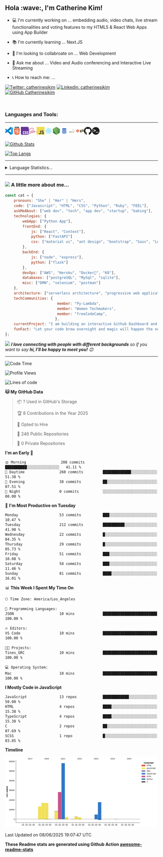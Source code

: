 <h2> Hola :wave:, I'm Catherine Kim! </h2>
    
- :computer: I'm currently working on ... embedding audio, video chats, live stream functionalities and voting features to my HTML5 & React Web Apps using App Builder

- :books: I'm currently learning ... Next.JS

- :raised_hands: I'm looking to collabroate on ... Web Development

- :information_desk_person: Ask me about ... Video and Audio conferencing and Interactive Live Streaming

- :telephone_receiver: How to reach me: ... 

[![Twitter: catherinesjkim](https://img.shields.io/twitter/follow/catherinesjkim?style=social)](https://twitter.com/catherinesjkim)
[![Linkedin: catherinesjkim](https://img.shields.io/badge/-catherinesjkim-blue?style=flat-square&logo=Linkedin&logoColor=white&link=https://www.linkedin.com/in/catherinesjkim/)](https://www.linkedin.com/in/catherinesjkim/)
[![GitHub Catherinesjkim](https://img.shields.io/github/followers/Catherinesjkim?label=follow&style=social)](https://github.com/Catherinesjkim)
<a href="mailto:catherinesjkim@gmail.com"><img src="https://camo.githubusercontent.com/496763677efe7093d5754b5843eeddc0de51e5625613577497706172c09c104a/68747470733a2f2f696d672e736869656c64732e696f2f7374617469632f76313f6c6162656c266d6573736167653d456d61696c26636f6c6f723d67726179266c6f676f3d676d61696c" alt="" data-canonical-src="https://img.shields.io/static/v1?label&amp;message=Email&amp;color=gray&amp;logo=gmail" style="max-width:100%;"></a>

<br />

### Languages and Tools:

<hr>
    <img align="left" alt="Visual Studio Code" width="26px" src="https://raw.githubusercontent.com/github/explore/80688e429a7d4ef2fca1e82350fe8e3517d3494d/topics/visual-studio-code/visual-studio-code.png" />
    <img align="left" alt="HTML5" width="26px" src="https://raw.githubusercontent.com/github/explore/80688e429a7d4ef2fca1e82350fe8e3517d3494d/topics/html/html.png" />
    <img align="left" alt="CSS3" width="26px" src="https://raw.githubusercontent.com/github/explore/80688e429a7d4ef2fca1e82350fe8e3517d3494d/topics/css/css.png" />
    <img align="left" alt="Sass" width="26px" src="https://raw.githubusercontent.com/github/explore/80688e429a7d4ef2fca1e82350fe8e3517d3494d/topics/sass/sass.png" />
    <img align="left" alt="JavaScript" width="26px" src="https://raw.githubusercontent.com/github/explore/80688e429a7d4ef2fca1e82350fe8e3517d3494d/topics/javascript/javascript.png" />
    <img align="left" alt="React" width="26px" src="https://raw.githubusercontent.com/github/explore/80688e429a7d4ef2fca1e82350fe8e3517d3494d/topics/react/react.png" />    
    <img align="left" alt="Node.js" width="26px" src="https://raw.githubusercontent.com/github/explore/80688e429a7d4ef2fca1e82350fe8e3517d3494d/topics/nodejs/nodejs.png" />    
    <img align="left" alt="SQL" width="26px" src="https://raw.githubusercontent.com/github/explore/80688e429a7d4ef2fca1e82350fe8e3517d3494d/topics/sql/sql.png" />
    <img align="left" alt="MySQL" width="26px" src="https://raw.githubusercontent.com/github/explore/80688e429a7d4ef2fca1e82350fe8e3517d3494d/topics/mysql/mysql.png" />    
    <img align="left" alt="Git" width="26px" src="https://raw.githubusercontent.com/github/explore/80688e429a7d4ef2fca1e82350fe8e3517d3494d/topics/git/git.png" />  
    <img align="left" alt="GitHub" width="26px" src="https://raw.githubusercontent.com/github/explore/78df643247d429f6cc873026c0622819ad797942/topics/github/github.png" /> 
    <img align="left" alt="Terminal" width="26px" src="https://raw.githubusercontent.com/github/explore/80688e429a7d4ef2fca1e82350fe8e3517d3494d/topics/terminal/terminal.png" />
    
</hr>

<br />
<br />

[![Github Stats](https://github-readme-stats.vercel.app/api?username=catherinesjkim&theme=midnight-purple&show_icons=true)](https://github.com/catherinesjkim/github-readme-stats)
    
[![Top Langs](https://github-readme-stats.vercel.app/api/top-langs/?username=catherinesjkim&layout=compact&theme=midnight-purple&show_icons=true)](https://github.com/catherinesjkim/github-readme-stats) 

<hr>
<details>
    <summary>Language Statistics...</summary><br/>
    <p align = "center">
        <img src="https://wakatime.com/share/@catherinesjkim/c9ce63dd-e75b-4091-9db2-d18ed4de7e6c.svg" height="400" />
    </p>
</details>
<hr>


### <img src="https://media.giphy.com/media/VgCDAzcKvsR6OM0uWg/giphy.gif" width="50"> A little more about me...  

```javascript
const cat = {
    pronouns: "She" | "Her" | "Hers",
    code: ["Javascript", "HTML", "CSS", "Python", "Ruby", "FEEL"],
    askMeAbout: ["web dev", "tech", "app dev", "startup", "baking"],
    technologies: {
        webApp: ["Python App"],
        frontEnd: {
            js: ["React", "Context"],
            python: ["FastAPI"]
            css: ["material ui", "ant design", "bootstrap", "Sass", "Less"]
        },
        backEnd: {
            js: ["node", "express"],
            python: ["flask"]
        },
        devOps: ["AWS", "Heroku", "Docker🐳", "K8"],
        databases: ["postgreSQL", "MySql", "sqlite"],
        misc: ["DMN", "selenium", "postman"]
    },
    architecture: ["serverless architecture", "progressive web applications", "single page applications", "microservices", "event-driven", "design system pattern"],
    techCommunities: {
                        member: "Py-Lambda",
                        member: "Women Techmakers",
                        member: "freeCodeCamp",
                       },
    currentProject: "I am building an interactive Github Dashboard and REST APIs with Flask and Python",
    funFact: "Let your code brew overnight and magic will happen the next morning"
};
```

<img src="https://media.giphy.com/media/LnQjpWaON8nhr21vNW/giphy.gif" width="60"> <em><b>I love connecting with people with different backgrounds</b> so if you want to say <b>hi, I'll be happy to meet you!</b> 😊</em>

---
<!--START_SECTION:waka-->
![Code Time](http://img.shields.io/badge/Code%20Time-235%20hrs%2059%20mins-blue)

![Profile Views](http://img.shields.io/badge/Profile%20Views-1-blue)

![Lines of code](https://img.shields.io/badge/From%20Hello%20World%20I%27ve%20Written-170.3%20thousand%20lines%20of%20code-blue)

**🐱 My GitHub Data** 

> 📦 ? Used in GitHub's Storage 
 > 
> 🏆 8 Contributions in the Year 2025
 > 
> 💼 Opted to Hire
 > 
> 📜 246 Public Repositories 
 > 
> 🔑 0 Private Repositories 
 > 
**I'm an Early 🐤** 

```text
🌞 Morning                208 commits         ██████████░░░░░░░░░░░░░░░   41.11 % 
🌆 Daytime                260 commits         █████████████░░░░░░░░░░░░   51.38 % 
🌃 Evening                38 commits          ██░░░░░░░░░░░░░░░░░░░░░░░   07.51 % 
🌙 Night                  0 commits           ░░░░░░░░░░░░░░░░░░░░░░░░░   00.00 % 
```
📅 **I'm Most Productive on Tuesday** 

```text
Monday                   53 commits          ███░░░░░░░░░░░░░░░░░░░░░░   10.47 % 
Tuesday                  212 commits         ██████████░░░░░░░░░░░░░░░   41.90 % 
Wednesday                22 commits          █░░░░░░░░░░░░░░░░░░░░░░░░   04.35 % 
Thursday                 29 commits          █░░░░░░░░░░░░░░░░░░░░░░░░   05.73 % 
Friday                   51 commits          ███░░░░░░░░░░░░░░░░░░░░░░   10.08 % 
Saturday                 58 commits          ███░░░░░░░░░░░░░░░░░░░░░░   11.46 % 
Sunday                   81 commits          ████░░░░░░░░░░░░░░░░░░░░░   16.01 % 
```


📊 **This Week I Spent My Time On** 

```text
🕑︎ Time Zone: America/Los_Angeles

💬 Programming Languages: 
JSON                     10 mins             █████████████████████████   100.00 % 

🔥 Editors: 
VS Code                  10 mins             █████████████████████████   100.00 % 

🐱‍💻 Projects: 
Tines_GRC                10 mins             █████████████████████████   100.00 % 

💻 Operating System: 
Mac                      10 mins             █████████████████████████   100.00 % 
```

**I Mostly Code in JavaScript** 

```text
JavaScript               13 repos            ████████████░░░░░░░░░░░░░   50.00 % 
HTML                     4 repos             ████░░░░░░░░░░░░░░░░░░░░░   15.38 % 
TypeScript               4 repos             ████░░░░░░░░░░░░░░░░░░░░░   15.38 % 
C                        2 repos             ██░░░░░░░░░░░░░░░░░░░░░░░   07.69 % 
SCSS                     1 repo              █░░░░░░░░░░░░░░░░░░░░░░░░   03.85 % 
```



**Timeline**

![Lines of Code chart](https://raw.githubusercontent.com/Catherinesjkim/Catherinesjkim/main/assets/bar_graph.png)


 Last Updated on 08/06/2025 19:07:47 UTC
<!--END_SECTION:waka-->

**These Readme stats are generated using Github Action [awesome-readme-stats](https://github.com/marketplace/actions/profile-readme-stats)**
